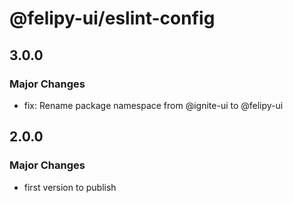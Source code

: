 # @felipy-ui/eslint-config

## 3.0.0

### Major Changes

- fix: Rename package namespace from @ignite-ui to @felipy-ui

## 2.0.0

### Major Changes

- first version to publish
